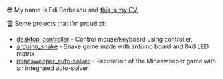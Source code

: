😎 My name is Edi Berbescu and [this is my CV.](https://ediberbe.github.io/cv/cv.html)  

🏆 Some projects that I'm proud of:
- [desktop\_controller](https://github.com/ediberbe/desktop_controller) - Control mouse/keyboard using controller. 
- [arduino\_snake](https://github.com/ediberbe/arduino_snake) - Snake game made with arduino board and 8x8 LED matrix
- [minesweeper\_auto-solver](https://github.com/ediberbe/minesweeper_auto-solver) - Recreation of the Minesweeper game with an integrated auto-solver.
